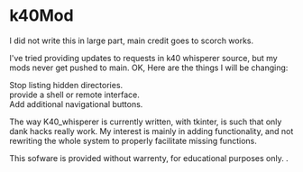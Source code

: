 # k40Mod
 I did not write this in large part, main credit goes to scorch works. 

I've tried providing updates to requests in k40 whisperer source, but my mods never get pushed to main.
OK, Here are the things I will be changing:

Stop listing hidden directories.<br>
provide a shell or remote interface. <br>
Add additional navigational buttons.<br>

The way K40_whisperer is currently written, with tkinter, is such that only dank hacks really work. 
My interest is mainly in adding functionality, and not rewriting the whole system to properly 
facilitate missing functions. 

This sofware is provided without warrenty, for educational purposes only. 
 .
